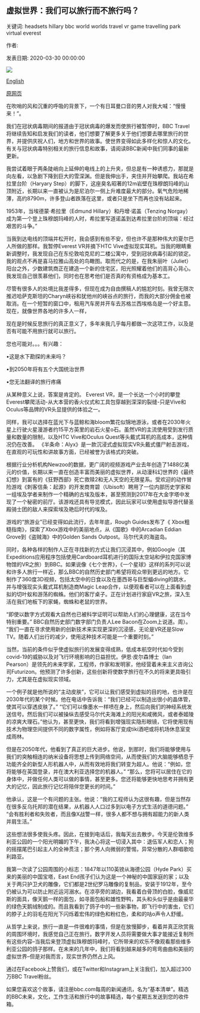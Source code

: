 ## 虚拟世界：我们可以旅行而不旅行吗？

关键词: headsets hillary bbc world worlds travel vr game travelling park virtual everest

作者: 

发表日期: 2020-03-30 00:00:00

![](https://ichef.bbci.co.uk/wwfeatures/live/624_351/images/live/p0/87/wy/p087wy36.jpg)

[English](Virtual%20worlds%3A%20Can%20we%20travel%20without%20travelling%3F.md)

[原网页](http://www.bbc.com/travel/story/20200330-covid-19-virtual-travel-during-coronavirus)

在吹哨的风和沉重的呼吸的背景下，一个有日耳曼口音的男人对我大喊：“慢慢来！”。

我们在冠状病毒期间的报道由于冠状病毒的爆发而使旅行被暂停时，BBC Travel将继续告知和启发我们的读者，他们想要了解更多关于他们想要去哪里旅行的世界，并提供庆祝人们，地方和世界的故事。使世界变得如此多样化和惊人的文化。有关与冠状病毒特别相关的旅行信息和故事，请阅读BBC新闻中我们同事的最新更新。

我尝试着眼于两条陡峭向上延伸的电线上的上升夹，但总是有一种诱惑力，那就是向左看，以急剧下降到巨大的雪深渊。但是我伸出手，夹住并开始攀爬。我站在希拉里台阶（Haryary Step）的脚下，这座臭名昭著的12m岩壁在珠穆朗玛峰的山顶附近，长期以来一直被认为是尼泊尔一侧上升难度最大的部分。氧气危险地稀薄，高约8790m，许多登山者跌落在这里，或者只是坐下而再也没有站起来。

1953年，当埃德蒙·希拉里（Edmund Hillary）和丹增·诺盖（Tenzing Norgay）成为第一个登上珠穆朗玛峰的人时，希拉里写道诺盖到达希拉里台阶的顶端：经过艰苦的斗争。”

当我到达电线的顶端并松开时，我会感到有些不安，但也许不是那种伟大的夏尔巴人所做的那样。我暂停Everest VR并摘下HTC Vive虚拟现实耳机。当我的眼睛重新调整时，我发现自己在东伦敦哈克尼的二楼公寓中，受到冠状病毒引起的锁定。我的观点不再是喜马拉雅山高处的鸟瞰图。取而代之的是，在我朱丽叶（Juliet）阳台之外，少数建筑商正在建造一个新的住宅区，阳光照耀着他们的高背心背心。我发现自己很羡慕他们，同时也在思考他们是否真的有资格成为基本工。

尽管有很多人的处境比我差得多，但现在成为自由撰稿人的尴尬时刻。我曾无限次推迟哈萨克斯坦的Charyn峡谷和犹他州的峡谷点的旅行，而我的大部分佣金也被取消。在一个短暂的窗口中，租用汽车房并开车去苏格兰西​​埃格岛是一个好主意。现在，就像世界各地的许多人一样，

现在是时候反思旅行的真正意义了，多年来我几乎每月都做一次这项工作，以及是否有可能不用旅行就可以旅行。

您也可能对。。。有兴趣：

•这是水下勘探的未来吗？

•到2050年将有五个大国统治世界

•您无法翻译的旅行疼痛

从某种意义上说，答案是肯定的。 Everest VR，是一个长达一个小时的攀登Everest攀爬活动-从大本营的香火仪式和工具包穿越到深深的裂缝-只是Vive和Oculus等品牌的VR头显提供的体验之一。

同样，我可以选择在蓝光下与蓝鲸和海bloom繁花似锦地游泳，或者在2030年火星上行驶火星漫游者约15平方英里的岩石火星o石。虽然VR的主流使用受到发行质量和数量的限制，以及HTC Vive和Oculus Quest等头戴式耳机的高成本，这种情况仍在改善。 《半条命：Alyx》是一款沉浸式虚拟现实VR头戴式僵尸射击游戏，在直观的可玩性和讲故事方面，已经被誉为该格式的突破。

根据行业分析机构Newzoo的数据，更广阔的视频游戏产业去年创造了1488亿美元的价值，长期以来一直在创造丰富而美丽的虚拟世界，从动漫科幻世界的《最终幻想》到富有的《狂野西部》死亡救赎2和无人天空的无限星系。受欢迎的动作冒险游戏《刺客信条：起源》的开发商育碧（Ubisoft）聘用了一位内部历史学家和一组埃及学者来制作一个精确的古埃及版本，甚至预测到2017年在大金字塔中发现了一个秘密的前厅。该游戏还具有导览模式，因此玩家可以使用虚拟导游代替圣殿骑士团的敌人来探索埃及艳后时代的埃及。

游戏的“旅游业”已经变得如此流行，去年年底，Rough Guides发布了《 Xbox粗糙指南》，探索了Xbox游戏中的美丽地点，从《国歌》中的Arcadian Eddian Grove到《盗贼海》中的Golden Sands Outpost。马尔代夫的海盗岛。

同时，各种各样的制作人正在寻找新的方式让我们沉浸其中，例如Google（其Expeditions应用程序包括使用Cardboard耳机进行的国际太空站和伊拉克国家博物馆的VR之旅）到BBC。如果说像《七个世界》，《一个星球》这样的系列可以说和许多人旅行一样近，那么BBC的自然历史部门希望将观众带到更远的地方。它制作了360度3D视频，包括太空中的日食以及在墨西哥与巨型蝠diving的跳水，并与增强现实头戴式耳机制造商Magic Leap合作，以便观看者可以在上面看到虚拟的切叶蚁和游荡的蜘蛛。他们的客厅桌子。正在计划进行家庭VR之旅，深入生活在我们地板下的家蝇，蜘蛛和老鼠的世界。

“即使以数字方式观看大自然也已被科学证明可以帮助人们的心理健康，这在当今特别重要。” BBC自然历史部门数字部门负责人Lee Bacon在Zoom上说道。周）。 “我们一直在寻求使用新的创新技术来实现更深的沉浸感，无论是VR还是Slow TV。随着人们出行的减少，使用这种技术可能是一个重要时刻。”

当然，当前的条件似乎使虚拟旅行的发展变得成熟，低成本航空时代如今受到covid-19的威胁以及对飞行环境影响的日益担忧。伊恩·皮尔森博士（Ian Pearson）是领先的未来学家，工程师，作家和发明家，他经营着未来主义咨询公司Futurizon。他预测了许多创新，这些创新将使数字旅行在不久的将来更具吸引力，尤其是在虚拟现实领域。

一个例子就是他所说的“主动皮肤”，它可以让我们感受到虚拟的目的地，也许是在2030年代的某个时候。他在电话中告诉我：“我们已经可以制造出很小的晶体管，使其可以穿透皮肤了。” “它们可以像墨水一样喷在身上，然后向我们的神经系统发送信号。然后我们可以被操纵去感受马尔代夫海滩上的阳光和咸微风，或者泰姬陵的凉爽大理石。”他认为，甚至更快，我们将看到增强现实隐形眼镜，它将使用现有技术为物理空间提供不同的数字属性，例如将客厅变成tiki酒吧或将机场休息室变成雨林。

但是在2050年代，他看到了真正的巨大进步。他说，到那时，我们将能够使用与我们的突触相连的纳米设备将思想上传到网络空间，从而使我们的大脑能够栖息于功能齐全的新型人形机器人中，从而有效地将我们转变为超人。他说：“例如，您将能够在英国登录，并在澳大利亚选择您的机器人。” “那么，您将可以居住在它的身体中，并做任何人类可以做的事情，甚至更多。您还将能够更快地思考并拥有更大的记忆，因此旅行记忆将陪伴您更长的时间。”

他承认，这是一个有问题的主张。他说：“我的工程师认为这很有趣，但是当然存在很多反乌托邦的潜在结果，从机器人人口过多到以电子方式生活的道德问题。” “会有胜利者和失败者，而且像X战警一样，很多人都不想与拥有超能力的新人类并肩生活。”

这些想法很多使我头疼。因此，在接到电话后，我每天出去散步。今天是伦敦维多利亚公园的一个阳光明媚的下午，我决心将这一切浸入其中：退伍军人和恋人；狗的摇摆尾巴引起主人的全神贯注；那个男人向微弱的警惕，异常分散的人群唱歌哈利路亚。

我第一次读了公园周围的小标志：1847年以110英镑从海德公园（Hyde Park）买来的美丽的中国宝塔，East End孩子们认为这是一个神秘的中国家庭的家；以及关于两只护卫犬的雕像，它们都是2世纪罗马雕像的复制品，安装于1912年，至今仍被认为可以防止附近运河溺水。在凉亭旁的湖边，我看着白骨顶的白脸，像威尼斯的面具，像天鹅一样的面包，如寻面包船和雄性野鸭，其头和头似乎是由最豪华的绿色天鹅绒制成的。而且我看到了鸽子中的一些新事物，即飞行中的害虫，它们的脖子上的羽毛在阳光下闪烁着宏伟的绿色和粉红色，柔和的咕o声令人舒缓。

从哲学上来说，旅行一直是一件很难的事情，但是在放慢脚步，看着并真正欣赏我的周围环境时，我感觉自己正在旅行。数字开发人员将需要做大事才能接近复制所有这些内容–当我后来登顶虚拟珠穆朗玛峰时，它所带来的欢乐不像观看那些维多利亚公园的鸽子那样。在未来的几年中，我们将看到越来越多的弯弯曲曲和美丽的虚拟世界–但是对我而言，现实世界仍然占上风。

通过在Facebook上赞我们，或在Twitter和Instagram上关注我们，加入超过300万BBC Travel粉丝。

如果您喜欢这个故事，请注册bbc.com每周的新闻通讯，名为“基本清单”。精选的BBC未来，文化，工作生活和旅行中的故事精选，每个星期五发送到您的收件箱。